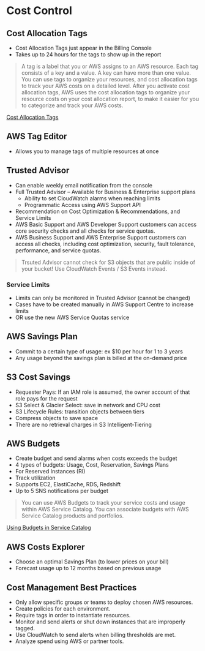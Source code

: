 # Cost Control

## Cost Allocation Tags

- Cost Allocation Tags just appear in the Billing Console
- Takes up to 24 hours for the tags to show up in the report

> A tag is a label that you or AWS assigns to an AWS resource. 
>Each tag consists of a key and a value. A key can have more than one value. 
>You can use tags to organize your resources, and cost allocation tags to track your AWS costs on a detailed level. 
>After you activate cost allocation tags, AWS uses the cost allocation tags to organize your resource costs on your cost allocation report, to make it easier for you to categorize and track your AWS costs.

[Cost Allocation Tags](https://docs.aws.amazon.com/awsaccountbilling/latest/aboutv2/cost-alloc-tags.html?ref=wellarchitected)

## AWS Tag Editor

- Allows you to manage tags of multiple resources at once


## Trusted Advisor

- Can enable weekly email notification from the console
- Full Trusted Advisor – Available for Business & Enterprise support plans
	- Ability to set CloudWatch alarms when reaching limits
	- Programmatic Access using AWS Support API
- Recommendation on Cost Optimization & Recommendations, and Service Limits
- AWS Basic Support and AWS Developer Support customers can access core security checks and all checks for service quotas.
- AWS Business Support and AWS Enterprise Support customers can access all checks, including cost optimization, security, fault tolerance, performance, and service quotas.

> Trsuted Advisor cannot check for S3 objects that are public inside of your bucket! Use CloudWatch Events / S3 Events instead.

### Service Limits

- Limits can only be monitored in Trusted Advisor (cannot be changed)
- Cases have to be created manually in AWS Support Centre to increase limits
- OR use the new AWS Service Quotas service

## AWS Savings Plan

- Commit to a certain type of usage: ex $10 per hour for 1 to 3 years
- Any usage beyond the savings plan is billed at the on-demand price

## S3 Cost Savings

- Requester Pays: If an IAM role is assumed, the owner account of that role pays for the request
- S3 Select & Glacier Select: save in network and CPU cost
- S3 Lifecycle Rules: transition objects between tiers
- Compress objects to save space
- There are no retrieval charges in S3 Intelligent-Tiering

## AWS Budgets

- Create budget and send alarms when costs exceeds the budget
- 4 types of budgets: Usage, Cost, Reservation, Savings Plans
- For Reserved Instances (RI)
- Track utilization
- Supports EC2, ElastiCache, RDS, Redshift
- Up to 5 SNS notifications per budget

> You can use AWS Budgets to track your service costs and usage within AWS Service Catalog. You can associate budgets with AWS Service Catalog products and portfolios.

[Using Budgets in Service Catalog](https://docs.aws.amazon.com/servicecatalog/latest/adminguide/catalogs_budgets.html)

## AWS Costs Explorer

- Choose an optimal Savings Plan (to lower prices on your bill)
- Forecast usage up to 12 months based on previous usage

## Cost Management Best Practices
- Only allow specific groups or teams to deploy chosen AWS resources.
- Create policies for each environment.
- Require tags in order to instantiate resources.
- Monitor and send alerts or shut down instances that are improperly tagged.
- Use CloudWatch to send alerts when billing thresholds are met.
- Analyze spend using AWS or partner tools.
